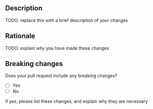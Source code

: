 <!--
Thank you for your contribution! 🙌🏻

Please consult the notes under each heading and respond
appropriately. Failing to do so will result in your PR
being rejected.
-->

## Description

TODO: replace this with a brief description of your changes

## Rationale

TODO: explain _why_ you have made these changes

## Breaking changes

Does your pull request include any breaking changes?

- [ ] Yes
- [ ] No

If _yes_, please list these changes, and explain why they are necessary
